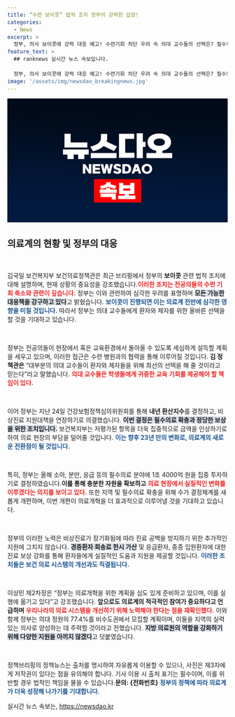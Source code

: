 ```yaml
---
title: “수련 보이콧” 법적 조치 정부의 강력한 입장!
categories:
  - News
excerpt: >
  정부, 의사 보이콧에 강력 대응 예고! 수련기회 차단 우려 속 의대 교수들의 선택은? 필수의료 확충과 대대적인 개혁 추진, 현 의료체계의 변화가 시작된다. 클릭해 자세한 내용을 확인하세요!
feature_text: >
  ## ranknews 실시간 뉴스 속보입니다.

  정부, 의사 보이콧에 강력 대응 예고! 수련기회 차단 우려 속 의대 교수들의 선택은? 필수의료 확충과 대대적인 개혁 추진, 현 의료체계의 변화가 시작된다. 클릭해 자세한 내용을 확인하세요!
image: '/assets/img/newsdao_breakingnews.jpg'
---
```


<p><img src="/assets/img/newsdao_breakingnews.jpg" alt="ranknews 속보" /></p>

<h2 data-ke-size="size26">의료계의 현황 및 정부의 대응</h2>

<p data-ke-size="size16">&nbsp;</p>

<p>김국일 보건복지부 보건의료정책관은 최근 브리핑에서 정부의 <b>보이콧</b> 관련 법적 조치에 대해 설명하며, 현재 상황의 중요성을 강조했습니다.<b><span style="color: #ee2323;">이러한 조치는 전공의들의 수련 기회 축소와 관련이 깊습니다.</span></b> 정부는 이와 관련하여 심각한 우려를 표명하며 <b><span style="background-color: #21538527;">모든 가능한 대응책을 강구하고 있다</span></b>고 밝혔습니다. <b><span style="color: #1a5490;">보이콧이 진행되면 이는 의료계 전반에 심각한 영향을 미칠 것입니다.</span></b> 따라서 정부는 의대 교수들에게 환자와 제자를 위한 올바른 선택을 할 것을 기대하고 있습니다. </p>

<p data-ke-size="size16">&nbsp;</p>

<p>정부는 전공의들이 현장에서 혹은 교육환경에서 돌아올 수 있도록 세심하게 설득할 계획을 세우고 있으며, 이러한 접근은 수련 병원과의 협력을 통해 이루어질 것입니다. <b>김 정책관은</b> “대부분의 의대 교수들이 환자와 제자들을 위해 최선의 선택을 해 줄 것이라고 믿는다”라고 말했습니다. <b><span style="color: #ee2323;">의대 교수들은 학생들에게 귀중한 교육 기회를 제공해야 할 책임이 있다.</span></b></p>

<p data-ke-size="size16">&nbsp;</p>

<p>이어 정부는 지난 24일 건강보험정책심의위원회를 통해 <b>내년 환산지수</b>를 결정하고, 비상진료 지원대책을 연장하기로 의결했습니다. <b><span style="background-color: #21538527;">이번 결정은 필수의료 확충과 정당한 보상을 위한 조치입니다.</span></b> 보건복지부는 저평가된 항목을 더욱 집중적으로 금액을 인상하기로 하여 의료 현장의 부담을 덜어줄 것입니다. <b><span style="color: #1a5490;">이는 향후 23년 만의 변화로, 의료계의 새로운 전환점이 될 것입니다.</span></b></p>

<p data-ke-size="size16">&nbsp;</p>

<p>특히, 정부는 올해 소아, 분만, 응급 등의 필수의료 분야에 1조 4000억 원을 집중 투자하기로 결정하였습니다.<b>이를 통해 충분한 자원을 확보하고</b> <b><span style="color: #ee2323;">의료 현장에서 실질적인 변화를 이루겠다는 의지를 보이고 있다.</span></b> 또한 지역 및 필수의료 확충을 위해 수가 결정체계를 새롭게 개편하며, 이번 개편이 의료개혁을 더 효과적으로 이루어낼 것을 기대하고 있습니다. </p>

<p data-ke-size="size16">&nbsp;</p>

<p>정부의 이러한 노력은 비상진료가 장기화됨에 따라 진료 공백을 방지하기 위한 추가적인 지원에 그치지 않습니다. <b><span style="background-color: #21538527;">경증환자 회송료 한시 가산</span></b> 및 응급환자, 중증 입원환자에 대한 진료 보상 강화를 통해 환자들에게 실질적인 도움과 지원을 제공할 것입니다. <b><span style="color: #1a5490;">이러한 조치들은 보건 의료 시스템의 개선과도 직결됩니다.</span></b></p>

<p data-ke-size="size16">&nbsp;</p>

<p>이상민 제2차장은 “정부는 의료개혁을 위한 계획을 심도 있게 준비하고 있으며, 이를 실행에 옮기고 있다”고 강조했습니다. <b>앞으로도 의료계의 <b>적극적인 참여</b>가 중요하다고 언급하며</b> <b><span style="color: #ee2323;">우리나라의 의료 시스템을 개선하기 위해 노력해야 한다는 점을 재확인했다.</span></b> 이와 함께 정부는 의대 정원의 77.4%를 비수도권에서 모집할 계획이며, 이들을 지역의 실력 있는 의사로 양성하는 데 주력할 것이라고 전했습니다. <b><span style="background-color: #21538527;">지방 의료원의 역할을 강화하기 위해 다양한 지원을 아끼지 않겠다</span></b>고 덧붙였습니다.</p>

<p data-ke-size="size16">&nbsp;</p>

<p>정책브리핑의 정책뉴스는 출처를 명시하여 자유롭게 이용할 수 있으나, 사진은 제3자에게 저작권이 있다는 점을 유의해야 합니다. 기사 이용 시 출처 표기는 필수이며, 이를 위반할 경우 법적인 책임을 물을 수 있습니다.<b>문의: {전화번호}</b> <b><span style="color: #1a5490;">정부의 정책에 따라 의료계가 더욱 성장해 나가기를 기대합니다.</span></b></p>
실시간 뉴스 속보는, <a href="https://newsdao.kr" rel="dofollow">https://newsdao.kr</a>


